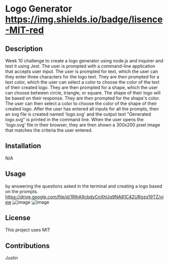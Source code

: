 # Logo Generator https://img.shields.io/badge/lisence-MIT-red
  
## Description
Week 10 challenge to create a logo generator using node.js and inquirer and test it using Jest. The user is prompted with a command-line application that accepts user input. The user is prompted for text, which the user can they enter three characters for the logo text. They are then prompted for a text color, which the user can select a color to choose the color of the text of their created logo. They are then prompted for a shape, which the user can choose between circle, triangle, or square. The shape of their logo will be based on their response. They are then prompted for the shape's color. The user can then select  a color to choose the color of the shape of their created logo. After the user has entered all inputs for all the prompts, then an svg file is created named 'logo.svg' and the output text "Generated logo.svg" is printed in the command line. When the user opens the 'logo.svg' file in their browser, they are then shown  a 300x200 pixel image that matches the criteria the user entered.

## Installation
N/A

## Usage
by answering the questions asked in the terminal and creating a logo based on the prompts. 
https://drive.google.com/file/d/1RlhA9cbdyCnXhUq9NA81C42URgzq19TZ/view
![image](https://user-images.githubusercontent.com/123151991/232630103-a6c7e0f3-4b4b-4492-a937-8ab186276981.png)
![image](https://user-images.githubusercontent.com/123151991/232630120-6caa99f6-28a2-4cec-a388-717e94cb3793.png)


## License
This project uses MIT

## Contributions
Justin

